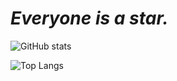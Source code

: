 # *Everyone is a star.*

![GitHub stats](https://github-readme-stats.vercel.app/api?username=TNTksals&show_icons=true&theme=highcontrast&hide_border=true)

![Top Langs](https://github-readme-stats.vercel.app/api/top-langs/?username=TNTksals&layout=compact&theme=highcontrast&hide_border=true)
